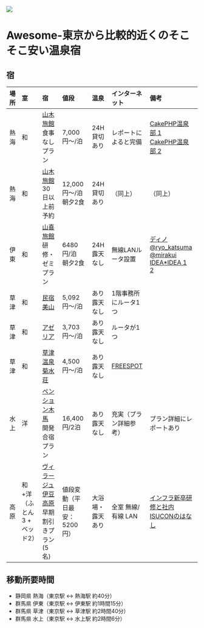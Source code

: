 
![](https://i.gyazo.com/thumb/1200/_8fc39875aa9b78055478be0a743a5917-jpg.jpg)

# Awesome-東京から比較的近くのそこそこ安い温泉宿

## 宿

| 場所 | 室 | 宿 | 値段 | 温泉 | インターネット | 備考 |
|:-----|:---|:---|:-----|:-----|:---------------|:-----|
| 熱海 | 和 | [山木旅館](http://www.yamakiryokan.co.jp/)<br>食事なしプラン | 7,000円〜/泊      | 24H 貸切あり | レポートによると完備 | [CakePHP温泉部 1](https://web.archive.org/web/20140801055612/http://1-byte.jp/2011/03/03/review_yamaki_in_atami/)<br>[CakePHP温泉部 2](http://hideichi.com/archives/318) |
| 熱海 | 和 | [山木旅館](http://www.yamakiryokan.co.jp/)<br>30日以上前予約 | 12,000円〜/泊<br>朝夕2食 | 24H 貸切あり | （同上） | （同上） |
| 伊東 | 和 | [山喜旅館](http://www.ito-yamaki.jp/plan.html)<br>研修・ゼミプラン | 6480円/泊<br>朝夕2食 | 24H 露天なし | 無線LANルータ設置 | [ディノ](http://openlab.dino.co.jp/2008/05/08/235929241.html)<br>[@ryo_katsuma](http://blog.katsuma.tv/2008/11/developers_camp_001.html)<br>[@mirakui](http://blog.mirakui.com/entry/20090427/gasshuku)<br>[IDEA*IDEA 1](http://www.ideaxidea.com/archives/2005/12/post_52.html)<br>[2](http://www.ideaxidea.com/archives/2009/03/devcamp200903.html) |
| 草津 | 和 | [民宿 美山](http://minsyuku-miyama.com/)                       | 5,092円〜/泊 | あり 露天なし | 1階事務所にルータ1つ |  |
| 草津 | 和 | [アゼリア](http://www.jalan.net/yad300018/) | 3,703円〜/泊 | あり 露天なし | ルータが1つ |  |
| 草津 | 和 | [草津温泉 菊水荘](http://kikusuisou.com/)                      | 4,500円〜/泊 | あり 露天なし | [FREESPOT](https://freespot.com/map/tenpo.php?n=7336) |  |
| 水上 | 洋 | [ペンション木馬](http://www.pension-mokuba.com/plan/index.html)<br>開発合宿プラン | 16,400円/2泊 | あり 露天なし | 充実（プラン詳細参考） | プラン詳細にレポートあり |
| 高原 | 和+洋（ふとん3 + ベッド2） | [ヴィラージュ伊豆高原](http://www.hotel-village.jp/izu/)<br>早期割引きプラン (5名) | 値段変動（平日最安：5200円） | 大浴場・露天あり | 全室 無線/有線 LAN | [インフラ新卒研修と社内ISUCONのはなし](http://techlife.cookpad.com/entry/2016/06/14/120000) |

## 移動所要時間

- 静岡県 熱海（東京駅 <-> 熱海駅 約40分）
- 群馬県 伊東（東京駅 <-> 伊東駅 約1時間15分）
- 群馬県 草津（東京駅 <-> 草津駅 約2時間40分）
- 群馬県 水上（東京駅 <-> 水上駅 約2時間6分）
